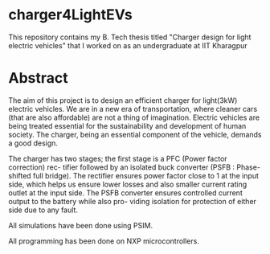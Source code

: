 # charger4LightEVs
This repository contains my B. Tech thesis titled "Charger design for light electric vehicles" that I worked on as an undergraduate at IIT Kharagpur

# Abstract
The aim of this project is to design an efficient charger for light(3kW) electric
vehicles. We are in a new era of transportation, where cleaner cars (that are also
affordable) are not a thing of imagination. Electric vehicles are being treated
essential for the sustainability and development of human society. The charger,
being an essential component of the vehicle, demands a good design.

The charger has two stages; the first stage is a PFC (Power factor correction) rec-
tifier followed by an isolated buck converter (PSFB : Phase-shifted full bridge).
The rectifier ensures power factor close to 1 at the input side, which helps us
ensure lower losses and also smaller current rating outlet at the input side. The
PSFB converter ensures controlled current output to the battery while also pro-
viding isolation for protection of either side due to any fault.

All simulations have been done using PSIM.

All programming has been done on NXP microcontrollers.
